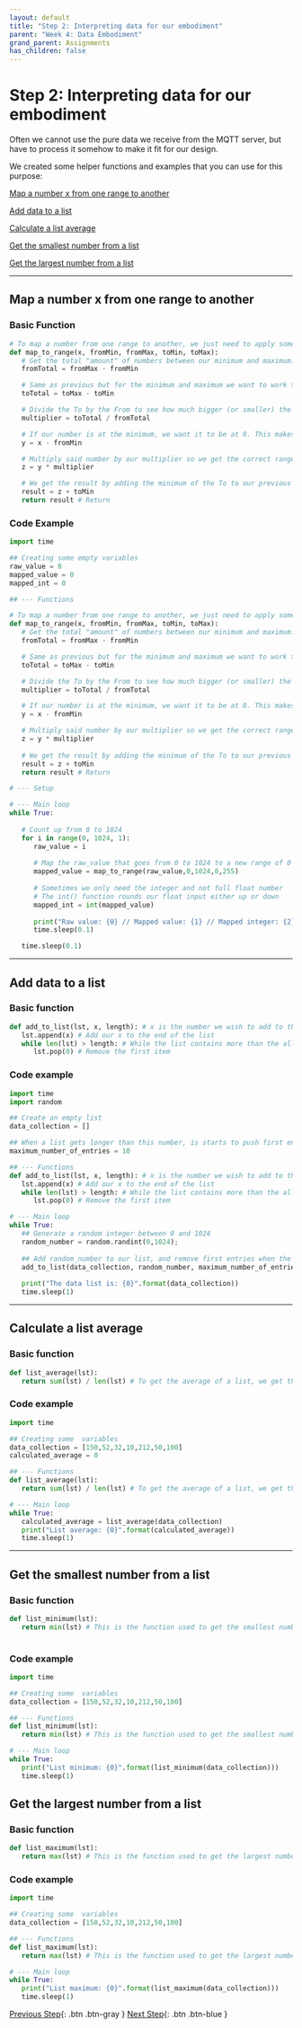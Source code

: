 ```yaml
---
layout: default
title: "Step 2: Interpreting data for our embodiment"
parent: "Week 4: Data Embodiment"
grand_parent: Assignments
has_children: false
---
```


# Step 2: Interpreting data for our embodiment

Often we cannot use the pure data we receive from the MQTT server, but have to process it somehow to make it fit for our design. 

We created some helper functions and examples that you can use for this purpose:

  [Map a number x from one range to another](#map-a-number-x-from-one-range-to-another)

  [Add data to a list](#add-data-to-a-list)

  [Calculate a list average](#calculate-a-list-average)

  [Get the smallest number from a list](#get-the-smallest-number-from-a-list)

  [Get the largest number from a list](#get-the-largest-number-from-a-list)


--- 

## Map a number x from one range to another

### Basic Function

```python
# To map a number from one range to another, we just need to apply some math to the number.
def map_to_range(x, fromMin, fromMax, toMin, toMax): 
   # Get the total "amount" of numbers between our minimum and maximum. For example if we want to go between 1 and 3, this will be 2.d
   fromTotal = fromMax - fromMin 

   # Same as previous but for the minimum and maximum we want to work towards.
   toTotal = toMax - toMin

   # Divide the To by the From to see how much bigger (or smaller) the To is compared to the From.
   multiplier = toTotal / fromTotal

   # If our number is at the minimum, we want it to be at 0. This makes multiplying easier.
   y = x - fromMin 

   # Multiply said number by our multiplier so we get the correct range. For example a range from 0,1 turns into 0,180 by multiplying by 180.
   z = y * multiplier 

   # We get the result by adding the minimum of the To to our previous result.
   result = z + toMin 
   return result # Return 
```

### Code Example
```python
import time

## Creating some empty variables
raw_value = 0
mapped_value = 0
mapped_int = 0

## --- Functions

# To map a number from one range to another, we just need to apply some math to the number.
def map_to_range(x, fromMin, fromMax, toMin, toMax): 
   # Get the total "amount" of numbers between our minimum and maximum. For example if we want to go between 1 and 3, this will be 2.d
   fromTotal = fromMax - fromMin 

   # Same as previous but for the minimum and maximum we want to work towards.
   toTotal = toMax - toMin

   # Divide the To by the From to see how much bigger (or smaller) the To is compared to the From.
   multiplier = toTotal / fromTotal

   # If our number is at the minimum, we want it to be at 0. This makes multiplying easier.
   y = x - fromMin 

   # Multiply said number by our multiplier so we get the correct range. For example a range from 0,1 turns into 0,180 by multiplying by 180.
   z = y * multiplier 
   
   # We get the result by adding the minimum of the To to our previous result.
   result = z + toMin 
   return result # Return 

# --- Setup

# --- Main loop
while True:
   
   # Count up from 0 to 1024
   for i in range(0, 1024, 1):
      raw_value = i
      
      # Map the raw_value that goes from 0 to 1024 to a new range of 0 to 255
      mapped_value = map_to_range(raw_value,0,1024,0,255)
      
      # Sometimes we only need the integer and not full float number
      # The int() function rounds our float input either up or down
      mapped_int = int(mapped_value)
      
      print("Raw value: {0} // Mapped value: {1} // Mapped integer: {2}".format(raw_value, mapped_value, mapped_int))
      time.sleep(0.1)

   time.sleep(0.1)
```

--- 

## Add data to a list

### Basic function

```python
def add_to_list(lst, x, length): # x is the number we wish to add to the list, length is how long we want our list to be at most.
   lst.append(x) # Add our x to the end of the list
   while len(lst) > length: # While the list contains more than the allowed amount of items
      lst.pop(0) # Remove the first item
```

### Code example

```python
import time
import random

## Create an empty list
data_collection = []

## When a list gets longer than this number, is starts to push first entries out and makes room for new data
maximum_number_of_entries = 10

## --- Functions
def add_to_list(lst, x, length): # x is the number we wish to add to the list, length is how long we want our list to be at most.
   lst.append(x) # Add our x to the end of the list
   while len(lst) > length: # While the list contains more than the allowed amount of items
      lst.pop(0) # Remove the first item

# --- Main loop
while True:
   ## Generate a random integer between 0 and 1024
   random_number = random.randint(0,1024);
   
   ## Add random_number to our list, and remove first entries when the maximum capacity is reached
   add_to_list(data_collection, random_number, maximum_number_of_entries)
   
   print("The data list is: {0}".format(data_collection))
   time.sleep(1)
```

--- 

## Calculate a list average

### Basic function

```python
def list_average(lst):
   return sum(lst) / len(lst) # To get the average of a list, we get the sum of the list (all numbers added together) and divide it by the length of the list (the amount of numbers in the list)
```

### Code example

```python
import time

## Creating some  variables
data_collection = [150,52,32,10,212,50,100]
calculated_average = 0

## --- Functions
def list_average(lst):
   return sum(lst) / len(lst) # To get the average of a list, we get the sum of the list (all numbers added together) and divide it by the length of the list (the amount of numbers in the list)

# --- Main loop
while True:
   calculated_average = list_average(data_collection)
   print("List average: {0}".format(calculated_average))
   time.sleep(1)
```
--- 

## Get the smallest number from a list

### Basic function

```python
def list_minimum(lst):
   return min(lst) # This is the function used to get the smallest number from a list
   
```

### Code example

```python
import time

## Creating some  variables
data_collection = [150,52,32,10,212,50,100]

## --- Functions
def list_minimum(lst):
   return min(lst) # This is the function used to get the smallest number from a list

# --- Main loop
while True:
   print("List minimum: {0}".format(list_minimum(data_collection)))
   time.sleep(1)
```

## Get the largest number from a list

### Basic function

```python
def list_maximum(lst):
   return max(lst) # This is the function used to get the largest number from a list

```

### Code example

```python
import time

## Creating some  variables
data_collection = [150,52,32,10,212,50,100]

## --- Functions
def list_maximum(lst):
   return max(lst) # This is the function used to get the largest number from a list

# --- Main loop
while True:
   print("List maximum: {0}".format(list_maximum(data_collection)))
   time.sleep(1)
```

[Previous Step](step-1){: .btn .btn-gray }  [Next Step](step-3){: .btn .btn-blue }
